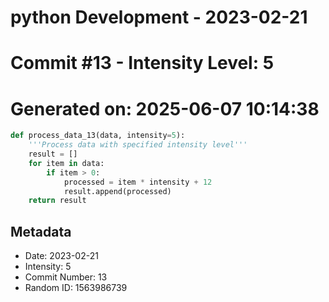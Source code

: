 ﻿# python Development - 2023-02-21
# Commit #13 - Intensity Level: 5
# Generated on: 2025-06-07 10:14:38
```python
def process_data_13(data, intensity=5):
    '''Process data with specified intensity level'''
    result = []
    for item in data:
        if item > 0:
            processed = item * intensity + 12
            result.append(processed)
    return result
```
## Metadata
- Date: 2023-02-21
- Intensity: 5
- Commit Number: 13
- Random ID: 1563986739
